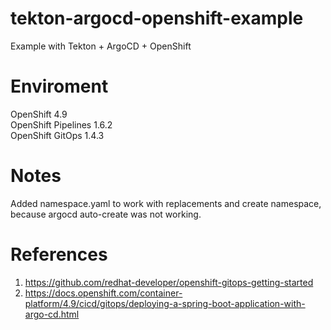 # tekton-argocd-openshift-example
Example with Tekton + ArgoCD + OpenShift

# Enviroment

OpenShift 4.9   
OpenShift Pipelines 1.6.2   
OpenShift GitOps 1.4.3   

# Notes

Added namespace.yaml to work with replacements and create namespace, because argocd auto-create was not working.  
 

# References

1. https://github.com/redhat-developer/openshift-gitops-getting-started
2. https://docs.openshift.com/container-platform/4.9/cicd/gitops/deploying-a-spring-boot-application-with-argo-cd.html